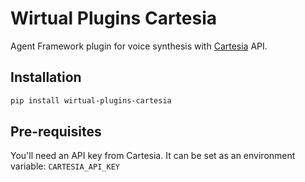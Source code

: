 # Wirtual Plugins Cartesia

Agent Framework plugin for voice synthesis with [Cartesia](https://cartesia.ai/) API.

## Installation

```bash
pip install wirtual-plugins-cartesia
```

## Pre-requisites

You'll need an API key from Cartesia. It can be set as an environment variable: `CARTESIA_API_KEY`
